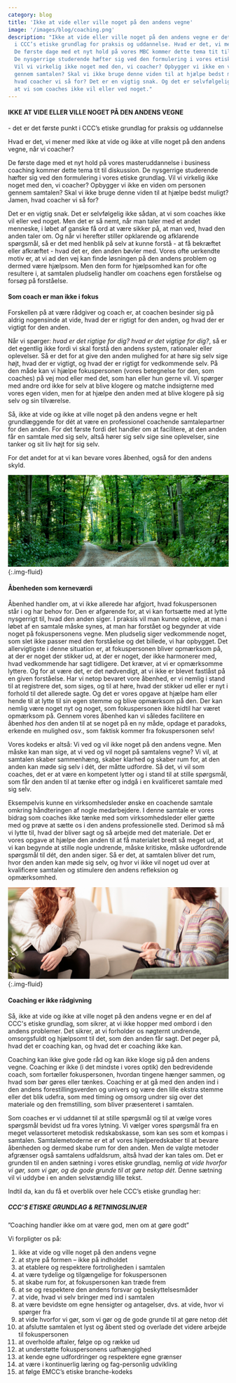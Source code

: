 ```yaml
---
category: blog
title: 'Ikke at vide eller ville noget på den andens vegne'
image: '/images/blog/coaching.png'
description: "Ikke at vide eller ville noget på den andens vegne er det første punkt
  i CCC’s etiske grundlag for praksis og uddannelse. Hvad er det, vi mener med det?
  De første dage med et nyt hold på vores MBC kommer dette tema tit til diskussion.
  De nysgerrige studerende hæfter sig ved den formulering i vores etiske grundlag.
  Vil vi virkelig ikke noget med den, vi coacher? Opbygger vi ikke en viden om personen
  gennem samtalen? Skal vi ikke bruge denne viden til at hjælpe bedst muligt? Jamen,
  hvad coacher vi så for? Det er en vigtig snak. Og det er selvfølgelig ikke sådan,
  at vi som coaches ikke vil eller ved noget."
---
```

#### **IKKE AT VIDE ELLER VILLE NOGET PÅ DEN ANDENS VEGNE**

\- det er det første punkt i CCC’s etiske grundlag for praksis og uddannelse

Hvad er det, vi mener med ikke at vide og ikke at ville noget på den andens vegne, når vi coacher?

De første dage med et nyt hold på vores masteruddannelse i business coaching kommer dette tema tit til diskussion. De nysgerrige studerende hæfter sig ved den formulering i vores etiske grundlag. Vil vi virkelig ikke noget med den, vi coacher? Opbygger vi ikke en viden om personen gennem samtalen? Skal vi ikke bruge denne viden til at hjælpe bedst muligt? Jamen, hvad coacher vi så for?

Det er en vigtig snak. Det er selvfølgelig ikke sådan, at vi som coaches ikke vil eller ved noget. Men det er så nemt, når man taler med et andet menneske, i løbet af ganske få ord at være sikker på, at man ved, hvad den anden taler om. Og når vi herefter stiller opklarende og afklarende spørgsmål, så er det med henblik på selv at kunne forstå - at få bekræftet eller afkræftet - hvad det er, den anden bøvler med. Vores ofte uerkendte motiv er, at vi ad den vej kan finde løsningen på den andens problem og dermed være hjælpsom. Men den form for hjælpsomhed kan for ofte resultere i, at samtalen pludselig handler om coachens egen forståelse og forsøg på forståelse.

#### **Som coach er man ikke i fokus**

Forskellen på at være rådgiver og coach er, at coachen besinder sig på aldrig nogensinde at vide, hvad der er rigtigt for den anden, og hvad der er vigtigt for den anden.

Når vi spørger: _hvad er det rigtige for dig?_ _hvad er det vigtige for dig?_, så er det egentlig ikke fordi vi skal forstå den andens system, rationaler eller oplevelser. Så er det for at give den anden mulighed for at høre sig selv sige højt, hvad der er vigtigt, og hvad der er rigtigt for vedkommende selv. På den måde kan vi hjælpe fokuspersonen (vores betegnelse for den, som coaches) på vej mod eller med det, som han eller hun gerne vil. Vi spørger med andre ord ikke for selv at blive klogere og matche indsigterne med vores egen viden, men for at hjælpe den anden med at blive klogere på sig selv og sin tilværelse.

Så, ikke at vide og ikke at ville noget på den andens vegne er helt grundlæggende for dét at være en professionel coachende samtalepartner for den anden. For det første fordi det handler om at facilitere, at den anden får en samtale med sig selv, altså hører sig selv sige sine oplevelser, sine tanker og sit liv højt for sig selv.

For det andet for at vi kan bevare vores åbenhed, også for den andens skyld.

![MBC hos Copenhagen Coaching Center](/images/blog/paths.png){:.img-fluid}

#### **Åbenheden som** **kerneværdi**

Åbenhed handler om, at vi ikke allerede har afgjort, hvad fokuspersonen står i og har behov for. Den er afgørende for, at vi kan fortsætte med at lytte nysgerrigt til, hvad den anden siger. I praksis vil man kunne opleve, at man i løbet af en samtale måske synes, at man har forstået og begynder at vide noget på fokuspersonens vegne. Men pludselig siger vedkommende noget, som slet ikke passer med den forståelse og det billede, vi har opbygget. Det allervigtigste i denne situation er, at fokuspersonen bliver opmærksom på, at der er noget der stikker ud, at der er noget, der ikke harmonerer med, hvad vedkommende har sagt tidligere. Det kræver, at vi er opmærksomme lyttere. Og for at være det, er det nødvendigt, at vi ikke er blevet fastlåst på en given forståelse. Har vi netop bevaret vore åbenhed, er vi nemlig i stand til at registrere det, som siges, og til at høre, hvad der stikker ud eller er nyt i forhold til det allerede sagte. Og det er vores opgave at hjælpe ham eller hende til at lytte til sin egen stemme og blive opmærksom på den. Der kan nemlig være noget nyt og noget, som fokuspersonen ikke hidtil har været opmærksom på. Gennem vores åbenhed kan vi således facilitere en åbenhed _hos_ den anden til at se noget på en ny måde, opdage et paradoks, erkende en mulighed osv., som faktisk kommer fra fokuspersonen selv!

Vores kodeks er altså: Vi ved og vil ikke noget på den andens vegne. Men måske kan man sige, at vi ved og vil noget på samtalens vegne? Vi vil, at samtalen skaber sammenhæng, skaber klarhed og skaber rum for, at den anden kan møde sig selv i dét, der måtte udfordre. Så det, vi vil som coaches, det er at være en kompetent lytter og i stand til at stille spørgsmål, som får den anden til at tænke efter og indgå i en kvalificeret samtale med sig selv.

Eksempelvis kunne en virksomhedsleder ønske en coachende samtale omkring håndteringen af nogle medarbejdere. I denne samtale er vores bidrag som coaches ikke tænke med som virksomhedsleder eller gætte med og prøve at sætte os i den andens professionelle sted. Derimod så må vi lytte til, hvad der bliver sagt og så arbejde med det materiale. Det er vores opgave at hjælpe den anden til at få materialet bredt så meget ud, at vi kan begynde at stille nogle undrende, måske kritiske, måske udfordrende spørgsmål til dét, den anden siger. Så er det, at samtalen bliver det rum, hvor den anden kan møde sig selv, og hvor vi ikke vil noget ud over at kvalificere samtalen og stimulere den andens refleksion og opmærksomhed.

![MBC hos Copenhagen Coaching Center](/images/blog/coaching-2.png){:.img-fluid}

#### **Coaching er ikke rådgivning**

Så, ikke at vide og ikke at ville noget på den andens vegne er en del af CCC's etiske grundlag, som sikrer, at vi ikke hopper med ombord i den andens problemer. Det sikrer, at vi forholder os nøgternt undrende, omsorgsfuldt og hjælpsomt til det, som den anden får sagt. Det peger på, hvad det er coaching kan, og hvad det er coaching ikke kan.

Coaching kan ikke give gode råd og kan ikke kloge sig på den andens vegne. Coaching er ikke (i det mindste i vores optik) den bedrevidende coach, som fortæller fokuspersonen, hvordan tingene hænger sammen, og hvad som bør gøres eller tænkes. Coaching er at gå med den anden ind i den andens forestillingsverden og univers og være den lille ekstra stemme eller det blik udefra, som med timing og omsorg undrer sig over det materiale og den fremstilling, som bliver præsenteret i samtalen.

Som coaches er vi uddannet til at stille spørgsmål og til at vælge vores spørgsmål bevidst ud fra vores lytning. Vi vælger vores spørgsmål fra en meget velassorteret metodisk redskabskasse, som kan ses som et kompas i samtalen. Samtalemetoderne er et af vores hjælperedskaber til at bevare åbenheden og dermed skabe rum for den anden. Men de valgte metoder afgrænser også samtalens udfaldsrum, altså hvad der kan tales om. Det er grunden til en anden sætning i vores etiske grundlag, nemlig _at vide hvorfor vi gør, som vi gør, og de gode grunde til at gøre netop dét_. Denne sætning vil vi uddybe i en anden selvstændig lille tekst.

Indtil da, kan du få et overblik over hele CCC’s etiske grundlag her:

##### CCC’S ETISKE GRUNDLAG & RETNINGSLINJER

”Coaching handler ikke om at være god, men om at gøre godt”

Vi forpligter os på:

1. ikke at vide og ville noget på den andens vegne
2. at styre på formen – ikke på indholdet
3. at etablere og respektere fortroligheden i samtalen
4. at være tydelige og tilgængelige for fokuspersonen
5. at skabe rum for, at fokuspersonen kan træde frem
6. at se og respektere den andens forsvar og beskyttelsesmåder
7. at vide, hvad vi selv bringer med ind i samtalen
8. at være bevidste om egne hensigter og antagelser, dvs. at vide, hvor vi spørger fra
9. at vide hvorfor vi gør, som vi gør og de gode grunde til at gøre netop dét
10. at afslutte samtalen et lyst og åbent sted og overlade det videre arbejde til fokuspersonen
11. at overholde aftaler, følge op og række ud
12. at understøtte fokuspersonens uafhængighed
13. at kende egne udfordringer og respektere egne grænser
14. at være i kontinuerlig læring og fag-personlig udvikling
15. at følge EMCC’s etiske branche-kodeks